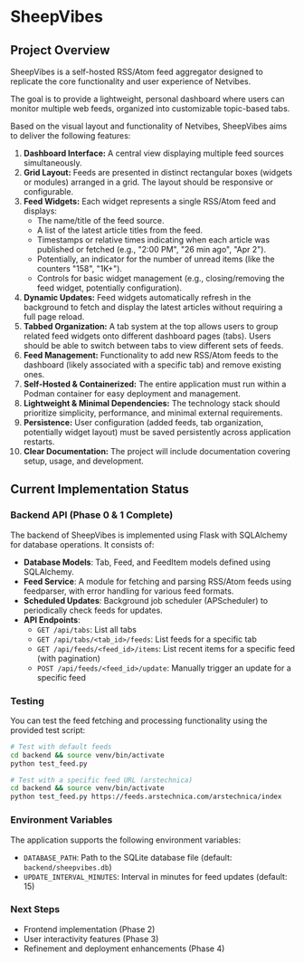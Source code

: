 # SheepVibes

## Project Overview

SheepVibes is a self-hosted RSS/Atom feed aggregator designed to replicate the core functionality and user experience of Netvibes. 

The goal is to provide a lightweight, personal dashboard where users can monitor multiple web feeds, organized into customizable topic-based tabs.

Based on the visual layout and functionality of Netvibes, SheepVibes aims to deliver the following features:

1.  **Dashboard Interface:** A central view displaying multiple feed sources simultaneously.
2.  **Grid Layout:** Feeds are presented in distinct rectangular boxes (widgets or modules) arranged in a grid. The layout should be responsive or configurable.
3.  **Feed Widgets:** Each widget represents a single RSS/Atom feed and displays:
    *   The name/title of the feed source.
    *   A list of the latest article titles from the feed.
    *   Timestamps or relative times indicating when each article was published or fetched (e.g., "2:00 PM", "26 min ago", "Apr 2").
    *   Potentially, an indicator for the number of unread items (like the counters "158", "1K+").
    *   Controls for basic widget management (e.g., closing/removing the feed widget, potentially configuration).
4.  **Dynamic Updates:** Feed widgets automatically refresh in the background to fetch and display the latest articles without requiring a full page reload.
5.  **Tabbed Organization:** A tab system at the top allows users to group related feed widgets onto different dashboard pages (tabs). Users should be able to switch between tabs to view different sets of feeds.
6.  **Feed Management:** Functionality to add new RSS/Atom feeds to the dashboard (likely associated with a specific tab) and remove existing ones.
7.  **Self-Hosted & Containerized:** The entire application must run within a Podman container for easy deployment and management.
8.  **Lightweight & Minimal Dependencies:** The technology stack should prioritize simplicity, performance, and minimal external requirements.
9.  **Persistence:** User configuration (added feeds, tab organization, potentially widget layout) must be saved persistently across application restarts.
10. **Clear Documentation:** The project will include documentation covering setup, usage, and development.

## Current Implementation Status

### Backend API (Phase 0 & 1 Complete)

The backend of SheepVibes is implemented using Flask with SQLAlchemy for database operations. It consists of:

- **Database Models**: Tab, Feed, and FeedItem models defined using SQLAlchemy.
- **Feed Service**: A module for fetching and parsing RSS/Atom feeds using feedparser, with error handling for various feed formats.
- **Scheduled Updates**: Background job scheduler (APScheduler) to periodically check feeds for updates.
- **API Endpoints**:
  - `GET /api/tabs`: List all tabs
  - `GET /api/tabs/<tab_id>/feeds`: List feeds for a specific tab
  - `GET /api/feeds/<feed_id>/items`: List recent items for a specific feed (with pagination)
  - `POST /api/feeds/<feed_id>/update`: Manually trigger an update for a specific feed

### Testing

You can test the feed fetching and processing functionality using the provided test script:

```bash
# Test with default feeds
cd backend && source venv/bin/activate
python test_feed.py

# Test with a specific feed URL (arstechnica)
cd backend && source venv/bin/activate
python test_feed.py https://feeds.arstechnica.com/arstechnica/index
```

### Environment Variables

The application supports the following environment variables:

- `DATABASE_PATH`: Path to the SQLite database file (default: `backend/sheepvibes.db`)
- `UPDATE_INTERVAL_MINUTES`: Interval in minutes for feed updates (default: 15)

### Next Steps

- Frontend implementation (Phase 2)
- User interactivity features (Phase 3)
- Refinement and deployment enhancements (Phase 4)
